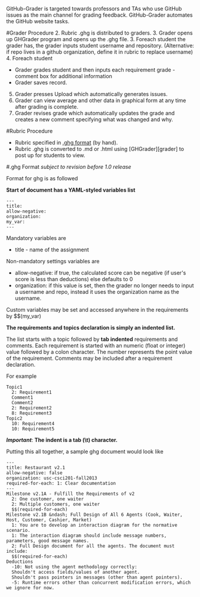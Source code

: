 GitHub-Grader is targeted towards professors and TAs who use GitHub issues as 
the main channel for grading feedback. GitHub-Grader automates the GitHub 
website tasks.


#Grader Procedure
2. Rubric .ghg is distributed to graders.
3. Grader opens up GHGrader program and opens up the .ghg file.
3. Foreach student the grader has, the grader inputs student username and repository. (Alternative: if repo lives in a github organization, define it in rubric to replace username)
4. Foreach student
  + Grader grades student and then inputs each requirement grade - comment box for additional information
  + Grader saves record.
5. Grader presses Upload which automatically generates issues.
7. Grader can view average and other data in graphical form at any time after grading is complete.
6. Grader revises grade which automatically updates the grade and creates a new comment specifying what was changed and why.

#Rubric Procedure
- Rubric specified in [.ghg format][ghg] (by hand).
- Rubric .ghg is converted to .md or .html using [GHGrader][grader] to post up for students to view.


#.ghg Format
*subject to revision before 1.0 release*

Format for ghg is as followed

**Start of document has a YAML-styled variables list**

	---
	title: 
	allow-negative: 
	organization: 
	my_var:
	---


Mandatory variables are

+ title - name of the assignment

Non-mandatory settings variables are

+ allow-negative: if true, the calculated score can be negative (if user's score is less than deductions) else defaults to 0
+ organization: if this value is set, then the grader no longer needs to input a username and repo, instead it uses the organization name as the username.

Custom variables may be set and accessed anywhere in the requirements by $$(my_var)

**The requirements and topics declaration is simply an indented list.**

The list starts with a topic followed by **tab indented** requirements and comments. 
Each requirement is started with an numeric (float or integer) value followed by a colon character. 
The number represents the point value of the requirement. 
Comments may be included after a requirement declaration.

For example

	Topic1
	  2: Requirement1
	  Comment1
	  Comment2
	  2: Requirement2
	  8: Requirement3
	Topic2
	  10: Requirement4
	  10: Requirement5

***Important***: **The indent is a tab (\t) character.**

Putting this all together, a sample ghg document would look like

	---
	title: Restaurant v2.1
	allow-negative: false
	organization: usc-csci201-fall2013
	required-for-each: 1: Clear documentation
	---
	Milestone v2.1A - Fulfill the Requirements of v2
	  2: One customer, one waiter
	  2: Multiple customers, one waiter
	  $$(required-for-each)
	Milestone v2.1B &ndash; Full Design of All 6 Agents (Cook, Waiter, Host, Customer, Cashier, Market)
	  1: You are to develop an interaction diagram for the normative scenario.
	  1: The interaction diagram should include message numbers, parameters, good message names.
	  2: Full Design document for all the agents. The document must include:
	  $$(required-for-each)
	Deductions
	  -10: Not using the agent methodology correctly:
	  Shouldn't access fields/values of another agent.
	  Shouldn't pass pointers in messages (other than agent pointers).
	  -5: Runtime errors other than concurrent modification errors, which we ignore for now.


[ghg]: #ghg-format